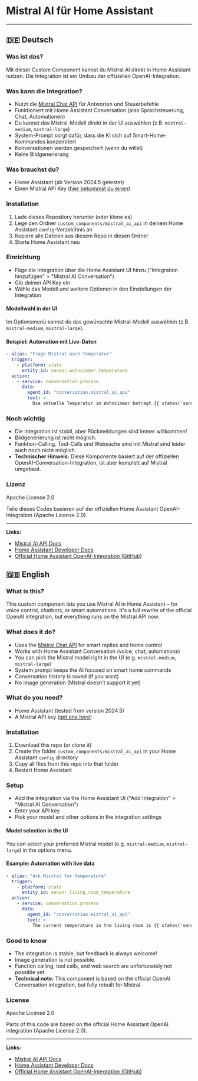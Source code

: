 # Mistral AI für Home Assistant

---

## 🇩🇪 Deutsch

### Was ist das?

Mit dieser Custom Component kannst du Mistral AI direkt in Home Assistant nutzen. Die Integration ist ein Umbau der offiziellen OpenAI-Integration.

### Was kann die Integration?

- Nutzt die [Mistral Chat API](https://docs.mistral.ai/api/) für Antworten und Steuerbefehle
- Funktioniert mit Home Assistant Conversation (also Sprachsteuerung, Chat, Automationen)
- Du kannst das Mistral-Modell direkt in der UI auswählen (z.B. `mistral-medium`, `mistral-large`)
- System-Prompt sorgt dafür, dass die KI sich auf Smart-Home-Kommandos konzentriert
- Konversationen werden gespeichert (wenn du willst)
- Keine Bildgenerierung

### Was brauchst du?

- Home Assistant (ab Version 2024.5 getestet)
- Einen Mistral API Key ([hier bekommst du einen](https://console.mistral.ai/))

### Installation

1. Lade dieses Repository herunter (oder klone es)
2. Lege den Ordner `custom_components/mistral_ai_api` in deinem Home Assistant `config`-Verzeichnis an
3. Kopiere alle Dateien aus diesem Repo in diesen Ordner
4. Starte Home Assistant neu

### Einrichtung

- Füge die Integration über die Home Assistant UI hinzu ("Integration hinzufügen" > "Mistral AI Conversation")
- Gib deinen API Key ein
- Wähle das Modell und weitere Optionen in den Einstellungen der Integration

#### Modellwahl in der UI

Im Optionsmenü kannst du das gewünschte Mistral-Modell auswählen (z.B. `mistral-medium`, `mistral-large`).

#### Beispiel: Automation mit Live-Daten

```yaml
- alias: "Frage Mistral nach Temperatur"
  trigger:
    - platform: state
      entity_id: sensor.wohnzimmer_temperature
  action:
    - service: conversation.process
      data:
        agent_id: "conversation.mistral_ai_api"
        text: >
          Die aktuelle Temperatur im Wohnzimmer beträgt {{ states('sensor.wohnzimmer_temperature') }} °C. Was soll ich tun?
```

### Noch wichtig

- Die Integration ist stabil, aber Rückmeldungen sind immer willkommen!
- Bildgenerierung ist nicht möglich.
- Funktion-Calling, Tool-Calls und Websuche sind mit Mistral sind leider auch noch nicht möglich.
- **Technischer Hinweis:** Diese Komponente basiert auf der offiziellen OpenAI-Conversation-Integration, ist aber komplett auf Mistral umgebaut.

### Lizenz

Apache License 2.0

Teile dieses Codes basieren auf der offiziellen Home Assistant OpenAI-Integration (Apache License 2.0).

---

**Links:**
- [Mistral AI API Docs](https://docs.mistral.ai/api/)
- [Home Assistant Developer Docs](https://developers.home-assistant.io/)
- [Official Home Assistant OpenAI-Integration (GitHub)](https://github.com/home-assistant/core/tree/dev/homeassistant/components/openai_conversation)

## 🇬🇧 English

### What is this?

This custom component lets you use Mistral AI in Home Assistant – for voice control, chatbots, or smart automations. It's a full rewrite of the official OpenAI integration, but everything runs on the Mistral API now.

### What does it do?

- Uses the [Mistral Chat API](https://docs.mistral.ai/api/) for smart replies and home control
- Works with Home Assistant Conversation (voice, chat, automations)
- You can pick the Mistral model right in the UI (e.g. `mistral-medium`, `mistral-large`)
- System prompt keeps the AI focused on smart home commands
- Conversation history is saved (if you want)
- No image generation (Mistral doesn't support it yet)

### What do you need?

- Home Assistant (tested from version 2024.5)
- A Mistral API key ([get one here](https://console.mistral.ai/))

### Installation

1. Download this repo (or clone it)
2. Create the folder `custom_components/mistral_ai_api` in your Home Assistant `config` directory
3. Copy all files from this repo into that folder
4. Restart Home Assistant

### Setup

- Add the integration via the Home Assistant UI ("Add Integration" > "Mistral AI Conversation")
- Enter your API key
- Pick your model and other options in the integration settings

#### Model selection in the UI

You can select your preferred Mistral model (e.g. `mistral-medium`, `mistral-large`) in the options menu.

#### Example: Automation with live data

```yaml
- alias: "Ask Mistral for temperature"
  trigger:
    - platform: state
      entity_id: sensor.living_room_temperature
  action:
    - service: conversation.process
      data:
        agent_id: "conversation.mistral_ai_api"
        text: >
          The current temperature in the living room is {{ states('sensor.living_room_temperature') }} °C. What should I do?
```

### Good to know

- The integration is stable, but feedback is always welcome!
- Image generation is not possible.
- Function calling, tool calls, and web search are unfortunately not possible yet.
- **Technical note:** This component is based on the official OpenAI Conversation integration, but fully rebuilt for Mistral.

### License

Apache License 2.0

Parts of this code are based on the official Home Assistant OpenAI integration (Apache License 2.0).

---

**Links:**
- [Mistral AI API Docs](https://docs.mistral.ai/api/)
- [Home Assistant Developer Docs](https://developers.home-assistant.io/)
- [Official Home Assistant OpenAI-Integration (GitHub)](https://github.com/home-assistant/core/tree/dev/homeassistant/components/openai_conversation)
